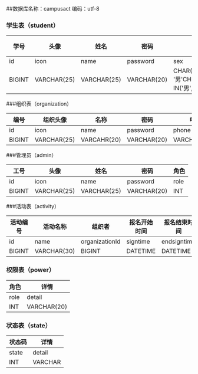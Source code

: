 ##数据库名称：campusact 编码：utf-8
### 学生表（student）

| 学号   | 头像     | 姓名     | 密码         | 性别    | 电话      | 专业      | 班级      | 学院        | 角色     |
| ---- | ------ | ------ | ---------- | ----- | ------- | ------- | ------- | --------- | ------ |
| id | icon | name | password | sex | phone | major | class | college | role |
|BIGINT|VARCHAR(25)|VARCHAR(25)|VARCHAR(20)|CHAR(2)DEFUALT '男'CHECK(SEX IN('男','女')|VARCHAR(11)|VARCHAR(15)|VARCHAR(10)|VARCHAR(15)|INT|
###组织表（organization）

| 编号   | 组织头像   | 名称     | 密码         | 电话      | 邮箱     | 详情       | 地址        | 角色     |
| ---- | ------ | ------ | ---------- | ------- | ------ | -------- | --------- | ------ |
| id | icon | name | password | phone | mail | detail | address | role |
|BIGINT|VARCHAR(25)|VARCAHR(20)|VARCHAR(20)|VARCHAR(200)|VARCHAR(20)|TEXT|VARCHAR(50)|ROLE|
###管理员（admin）

| 工号   | 头像     | 姓名     | 密码         | 角色     |
| ---- | ------ | ------ | ---------- | ------ |
| id | icon | name | password | role |
|BIGINT|VARCHAR(25)|VARCHAR(25)|VARCHAR(20)|INT|
###活动表（activity）

| 活动编号  | 活动名称    | 组织者  | 报名开始时间      | 报名结束时间         | 开始时间     | 结束时间     | 活动介绍      | 图片       | 地址         | 赞助商        | 审核状态     | 参与学生      |
| ----- | ------- | ---- | ----------- | -------------- | -------- | -------- | --------- | -------- | ---------- | ---------- | -------- | --------- |
| id | name | organizationId | signtime |endsigntime | stime | etime | detail | photo |address | sponsor | stateId | engage |
|BIGINT|VARCHAR(30)|BIGINT|DATETIME|DATETIME|DATETIME|DATETIME|TEXT|VARCHAR(200)|VARCHAR(200)|VARCHAR(200)|INT|JSON|


### 权限表（power）

| 角色     | 详情       |
| ------ | -------- |
| role | detail |
|INT|VARCHAR(20)|



### 状态表（state）

| 状态码      | 详情        |
| -------- | --------- |
| state | detail |
|INT|VARCHAR|